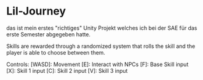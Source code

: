 # Lil-Journey
das ist mein erstes "richtiges" Unity Projekt welches ich bei der SAE für das erste Semester abgegeben hatte.

Skills are rewarded through a randomized system that rolls the skill and the player is able to choose between them.


Controls:
[WASD]: Movement
[E]: Interact with NPCs
[F]: Base Skill input
[X]: Skill 1 input
[C]: Skill 2 input
[V]: Skill 3 input


